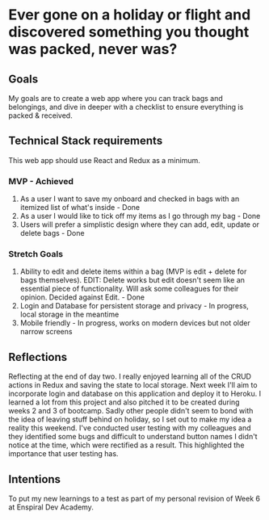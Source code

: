 # Ever gone on a holiday or flight and discovered something you thought was packed, never was?

## Goals

My goals are to create a web app where you can track bags and belongings, and dive in deeper with a checklist to ensure everything is packed & received.

## Technical Stack requirements

This web app should use React and Redux as a minimum.

### MVP - Achieved

1. As a user I want to save my onboard and checked in bags with an itemized list of what's inside - Done
2. As a user I would like to tick off my items as I go through my bag - Done
3. Users will prefer a simplistic design where they can add, edit, update or delete bags - Done

### Stretch Goals

1. Ability to edit and delete items within a bag (MVP is edit + delete for bags themselves). EDIT: Delete works but edit doesn't seem like an essential piece of functionality. Will ask some colleagues for their opinion. Decided against Edit. - Done
2. Login and Database for persistent storage and privacy - In progress, local storage in the meantime
3. Mobile friendly - In progress, works on modern devices but not older narrow screens

## Reflections

Reflecting at the end of day two. I really enjoyed learning all of the CRUD actions in Redux and saving the state to local storage. Next week I'll aim to incorporate login and database on this application and deploy it to Heroku. I learned a lot from this project and also pitched it to be created during weeks 2 and 3 of bootcamp. Sadly other people didn't seem to bond with the idea of leaving stuff behind on holiday, so I set out to make my idea a reality this weekend. I've conducted user testing with my colleagues and they identified some bugs and difficult to understand button names I didn't notice at the time, which were rectified as a result. This highlighted the importance that user testing has.

## Intentions

To put my new learnings to a test as part of my personal revision of Week 6 at Enspiral Dev Academy.
